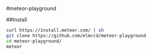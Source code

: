 #meteor-playground

##Install
```bash
curl https://install.meteor.com/ | sh
git clone https://github.com/elmccd/meteor-playground
cd meteor-playground/
meteor
```
